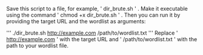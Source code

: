 Save this script to a file, for example, ' dir_brute.sh ' . Make it executable using the command ' chmod +x dir_brute.sh ' . Then you can run it by providing the target URL and the wordlist as arguments:

'''
./dir_brute.sh http://example.com /path/to/wordlist.txt
'''
Replace ' http://example.com ' with the target URL and ' /path/to/wordlist.txt ' with the path to your wordlist file.

